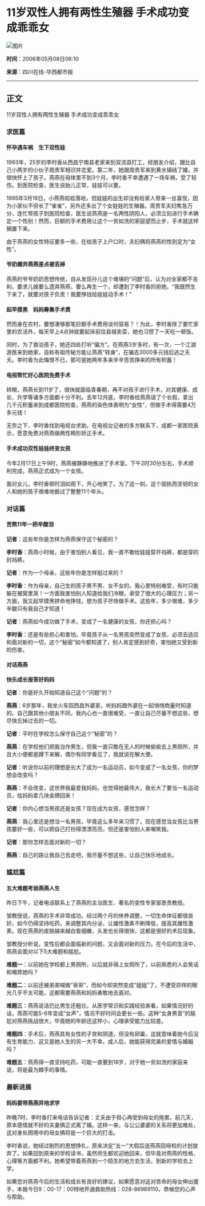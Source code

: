 # 11岁双性人拥有两性生殖器 手术成功变成乖乖女

![图片](https://photo.sohu.com/media/sczxhxdsb.jpg)

**时间**：2006年05月08日06:10

**来源**：四川在线-华西都市报

---

## 正文

11岁双性人拥有两性生殖器 手术成功变成乖乖女

### 求医篇

#### 怀孕遇车祸　生下双性娃

1993年，25岁的李时香从西昌宁南县老家来到双流县打工，经朋友介绍，跟比自己小两岁的小伙子周贵军相识并恋爱。第二年，她跟周贵军来到黄水镇结了婚，并很快怀上了孩子。燕燕在母体里不到3个月，李时香不幸遭遇了一场车祸，受了轻伤。到医院检查，医生说胎儿正常，娃娃可以要。

1995年3月16日，小燕燕呱呱落地，但娃娃的出生却没有给家人带来一丝喜悦，因为小家伙不但长了“雀雀”，另外还多出了个女娃娃的生殖器。周贵军夫妇焦急万分，连忙带孩子到医院检查，医生说燕燕是一名两性阴阳人，必须立刻进行手术确定一个性别！然而，巨额的手术费用让这个一贫如洗的家庭望而止步，手术就这样搁置下来。

由于燕燕的女性特征要多一些，在给孩子上户口时，夫妇俩将燕燕的性别定为“女性”。

#### 爷奶嫌弃燕燕差点被丢掉

燕燕的爷爷奶奶思想传统，自从发现孙儿这个难堪的“问题”后，认为对全家都不吉利，要求儿媳要么遗弃燕燕，要么再生一个，却遭到了李时香的拒绝。“我既然生下来了，就要对孩子负责！我要挣钱给娃娃动手术！”

#### 起早摸黑　妈妈筹集手术费

然而身在农村，要想凑够那笔巨额手术费用谈何容易？！为此，李时香除了要忙家里的农活外，每天早上4点钟就要起床前往县城卖菜，她也习惯了一天吃一顿饭。

同时，为了救治孩子，她还四处打听“偏方”。在燕燕3岁多时，有一次，一个江湖游医来到她家，自称有祖传秘方能让燕燕“转身”，在骗去3000多元钱后逃之夭夭。李时香为此悔恨不已，那可是她两年多来辛辛苦苦挣来的所有积蓄！

#### 电视帮忙好心医院免费手术

转眼，燕燕长到11岁了，很快就面临青春期，再不对孩子进行手术，对其健康、成长、升学等诸多方面都十分不利。去年12月底，李时香给燕燕请了个长假，拿出几千元积蓄来到成都医院检查，燕燕的染色体表明为“女性”，但做手术得需要4万多元钱！

无奈之下，李时香找到电视台求助。在电视台记者的多方联系下，成都一家医院表示，愿意免费对燕燕做两性畸形矫正手术。

#### 手术成功双性娃娃终变女孩

今年2月17日上午9时，燕燕被静静地推进了手术室。下午2时30分左右，手术顺利完成，燕燕正式成为一个女孩。

面对女儿，李时香顿时泪如雨下，开心地笑了。为了这一刻，这个固执而坚韧的女人和她的孩子艰难地捱过了整整11个年头。

### 对话篇

#### 苦熬11年一把辛酸泪

**记者**：这些年你是怎样为燕燕保守这个秘密的？

**李时香**：燕燕小时候，由于害怕别人看见，我一直不敢给娃娃穿开裆裤，都是穿的封裆裤。

**记者**：作为一个母亲，这些年你是怎样挺过来的？

**李时香**：作为母亲，自己生的孩子男不男、女不女的，我心里特别难受，有时只能躲在被窝里哭！一方面我害怕别人知道给我们冷眼，承受了很大的心理压力；另一方面，我又起早摸黑拼命地挣钱，想为孩子尽快做手术。这些年，多少艰难，多少辛酸只有我自己才知道！

**记者**：燕燕如今成功做了手术，变成了一名健康的女孩，你还担心吗？

**李时香**：还是有些担心和害怕，毕竟孩子从一名男孩突然变成了女孩，必须去适应和面对新的一切，这个“秘密”如今都知道了，别人肯定感到好奇，害怕她又受到新的伤害。

#### 对话燕燕

**快乐成长报答好妈妈**

**记者**：你是好久开始知道自己这个“问题”的？

**燕燕**：6岁那年，我坐火车回西昌外婆家，听妈妈跟外婆在一起悄悄商量时知道的。自己跟其他小朋友不同，我内心也一直很难受，一直让自己尽量不想这些，想尽快忘掉过去的一切。

**记者**：平时在学校怎么保守自己这个“秘密”的？

**燕燕**：在学校他们把我当作男生，但我一直只敢在无人的时候偷偷去上男厕所，并且大小便都是蹲下来解，偶尔有同学看见了，我就说在解大便。

**记者**：听说你以前的理想是长大了成为一名运动员，如今变成了一名女孩，你的梦想会改变吗？

**燕燕**：不会改变，这世界我最爱我妈妈，也觉得她最伟大，我长大了要当一名运动员，给妈妈拿几块金牌回来！

**记者**：你内心想当男孩还是女孩？现在成为女孩，感觉怎样？

**燕燕**：我心里还是想当一名男孩，毕竟这么多年来习惯了。现在感觉当女孩比当男孩要好一些，可以把自己打扮得漂漂亮亮，但还是害怕别人来嘲笑我。

**记者**：那你怎样去面对新的一切？

**燕燕**：自己的路让我自己去走吧，我尽量不想这些，让自己快乐地成长。

### 尴尬篇

#### 五大难题考验燕燕人生

昨日下午，记者电话联系上了燕燕的主治医生、著名的变性专家邹景贵教授。

邹教授说，燕燕的手术非常成功，经过两个月的休养调整，一切生命体征都很良好。如今仍得坚持吃药，来调整其内分泌，让雄性激素不断降低，提高其雌性激素。现在燕燕的皮肤越来越白皙细嫩，头发也长得很快，这都是很好的术后现象。

邹教授分析说，变性后都会面临新的问题，又会面对新的压力。在今后的生活中，燕燕会面对以下5大难题和尴尬。

**难题一**：以前她在学校都上男厕所，以后就非得上女厕所了，以前熟悉的人会笑话和嘲弄她吗？

**难题二**：以前还被弟弟喊做“哥哥”，而如今却突然变成“姐姐”了，不遭受异样的眼光几乎不太可能，这都需要燕燕和妈妈勇敢地去面对。

**难题三**：燕燕说话仍比男生还粗壮。从医学常识和实践经验来看，如果情况好的话，燕燕可能5-6年变成“女声”，情况不好时间会更长一些。这种“女身男音”的尴尬对燕燕挑战很大，毕竟她的年龄还这样小，心理承受能力比较差。

**难题四**：手术后，燕燕具有女性的子宫和阴道，但没有卵巢，这就意味着她今后没有生育能力，这又是她人生的另一大不幸。成人后，她能获得完美的爱情与婚姻吗？

**难题五**：燕燕得一直坚持吃药，可能一直要到18岁，对于她一贫如洗的家庭来说，将是最为棘手的事情。

### 最新进展

#### 妈妈要带燕燕异地求学

昨晚7时，李时香打来电话告诉记者：丈夫由于担心再受到母女的拖累，前几天，原本感情就不好的夫妻俩正式离了婚。这样一来，与公公婆婆的关系将更加难处，这对身处困境中的母女俩将是一个巨大的打击。

李时香说，她经过剧烈的思想挣扎，原来决定“五一”大假后送燕燕回母校的计划放弃了。如果回到原来的学校读书，虽然师生都欢迎她回来，但毕竟对燕燕的性格、心理等方面都不利。她希望带着燕燕到一个陌生的地方去生活，到新的学校去上学。

如果您对燕燕今后的生活和成长有良好的建议，如果愿意对这对苦命的母女伸出援手，本报今日9：00-17：00特地开通救助热线：028-86969110，恭候您的心声与帮助。